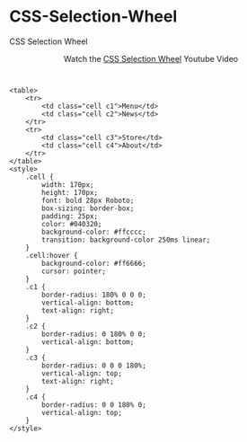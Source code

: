 # CSS-Selection-Wheel
CSS Selection Wheel

<div style="text-align:center; margin:10px">Watch the <a href="https://youtube.com/shorts/H_1VY2fhdUs" target="_blank">CSS Selection Wheel</a> Youtube Video</div>
<div><br/></div>

```
<table>
    <tr>
        <td class="cell c1">Menu</td>
        <td class="cell c2">News</td>
    </tr>
    <tr>
        <td class="cell c3">Store</td>
        <td class="cell c4">About</td>
    </tr>
</table>
<style>
    .cell {
        width: 170px;
        height: 170px;
        font: bold 28px Roboto;
        box-sizing: border-box;
        padding: 25px;
        color: #040320;
        background-color: #ffcccc;
        transition: background-color 250ms linear;
    }
    .cell:hover {
        background-color: #ff6666;
        cursor: pointer;
    }
    .c1 {
        border-radius: 180% 0 0 0;
        vertical-align: bottom;
        text-align: right;
    }
    .c2 {
        border-radius: 0 180% 0 0;
        vertical-align: bottom;
    }
    .c3 {
        border-radius: 0 0 0 180%;
        vertical-align: top;
        text-align: right;
    }
    .c4 {
        border-radius: 0 0 180% 0;
        vertical-align: top;
    }
</style>
```
